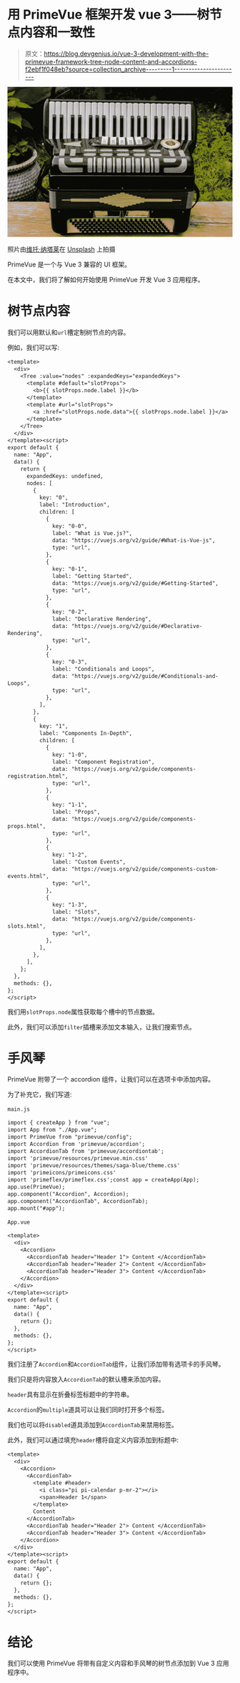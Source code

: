 # 用 PrimeVue 框架开发 vue 3——树节点内容和一致性

> 原文：<https://blog.devgenius.io/vue-3-development-with-the-primevue-framework-tree-node-content-and-accordions-f2ebf1f048eb?source=collection_archive---------1----------------------->

![](img/6919e278134f9d5c5ce3909391859cc5.png)

照片由[维托·纳塔莱](https://unsplash.com/@otiv345?utm_source=medium&utm_medium=referral)在 [Unsplash](https://unsplash.com?utm_source=medium&utm_medium=referral) 上拍摄

PrimeVue 是一个与 Vue 3 兼容的 UI 框架。

在本文中，我们将了解如何开始使用 PrimeVue 开发 Vue 3 应用程序。

# 树节点内容

我们可以用默认和`url`槽定制树节点的内容。

例如，我们可以写:

```
<template>
  <div>
    <Tree :value="nodes" :expandedKeys="expandedKeys">
      <template #default="slotProps">
        <b>{{ slotProps.node.label }}</b>
      </template>
      <template #url="slotProps">
        <a :href="slotProps.node.data">{{ slotProps.node.label }}</a>
      </template>
    </Tree>
  </div>
</template><script>
export default {
  name: "App",
  data() {
    return {
      expandedKeys: undefined,
      nodes: [
        {
          key: "0",
          label: "Introduction",
          children: [
            {
              key: "0-0",
              label: "What is Vue.js?",
              data: "https://vuejs.org/v2/guide/#What-is-Vue-js",
              type: "url",
            },
            {
              key: "0-1",
              label: "Getting Started",
              data: "https://vuejs.org/v2/guide/#Getting-Started",
              type: "url",
            },
            {
              key: "0-2",
              label: "Declarative Rendering",
              data: "https://vuejs.org/v2/guide/#Declarative-Rendering",
              type: "url",
            },
            {
              key: "0-3",
              label: "Conditionals and Loops",
              data: "https://vuejs.org/v2/guide/#Conditionals-and-Loops",
              type: "url",
            },
          ],
        },
        {
          key: "1",
          label: "Components In-Depth",
          children: [
            {
              key: "1-0",
              label: "Component Registration",
              data: "https://vuejs.org/v2/guide/components-registration.html",
              type: "url",
            },
            {
              key: "1-1",
              label: "Props",
              data: "https://vuejs.org/v2/guide/components-props.html",
              type: "url",
            },
            {
              key: "1-2",
              label: "Custom Events",
              data: "https://vuejs.org/v2/guide/components-custom-events.html",
              type: "url",
            },
            {
              key: "1-3",
              label: "Slots",
              data: "https://vuejs.org/v2/guide/components-slots.html",
              type: "url",
            },
          ],
        },
      ],
    };
  },
  methods: {},
};
</script>
```

我们用`slotProps.node`属性获取每个槽中的节点数据。

此外，我们可以添加`filter`插槽来添加文本输入，让我们搜索节点。

# 手风琴

PrimeVue 附带了一个 accordion 组件，让我们可以在选项卡中添加内容。

为了补充它，我们写道:

`main.js`

```
import { createApp } from "vue";
import App from "./App.vue";
import PrimeVue from "primevue/config";
import Accordion from 'primevue/accordion';
import AccordionTab from 'primevue/accordiontab';
import 'primevue/resources/primevue.min.css'
import 'primevue/resources/themes/saga-blue/theme.css'
import 'primeicons/primeicons.css'
import 'primeflex/primeflex.css';const app = createApp(App);
app.use(PrimeVue);
app.component("Accordion", Accordion);
app.component("AccordionTab", AccordionTab);
app.mount("#app");
```

`App.vue`

```
<template>
  <div>
    <Accordion>
      <AccordionTab header="Header 1"> Content </AccordionTab>
      <AccordionTab header="Header 2"> Content </AccordionTab>
      <AccordionTab header="Header 3"> Content </AccordionTab>
    </Accordion>
  </div>
</template><script>
export default {
  name: "App",
  data() {
    return {};
  },
  methods: {},
};
</script>
```

我们注册了`Accordion`和`AccordionTab`组件，让我们添加带有选项卡的手风琴。

我们只是将内容放入`AccordionTab`的默认槽来添加内容。

`header`具有显示在折叠标签标题中的字符串。

`Accordion`的`multiple`道具可以让我们同时打开多个标签。

我们也可以将`disabled`道具添加到`AccordionTab`来禁用标签。

此外，我们可以通过填充`header`槽将自定义内容添加到标题中:

```
<template>
  <div>
    <Accordion>
      <AccordionTab>
        <template #header>
          <i class="pi pi-calendar p-mr-2"></i>
          <span>Header 1</span>
        </template>
        Content
      </AccordionTab>
      <AccordionTab header="Header 2"> Content </AccordionTab>
      <AccordionTab header="Header 3"> Content </AccordionTab>
    </Accordion>
  </div>
</template><script>
export default {
  name: "App",
  data() {
    return {};
  },
  methods: {},
};
</script>
```

# 结论

我们可以使用 PrimeVue 将带有自定义内容和手风琴的树节点添加到 Vue 3 应用程序中。